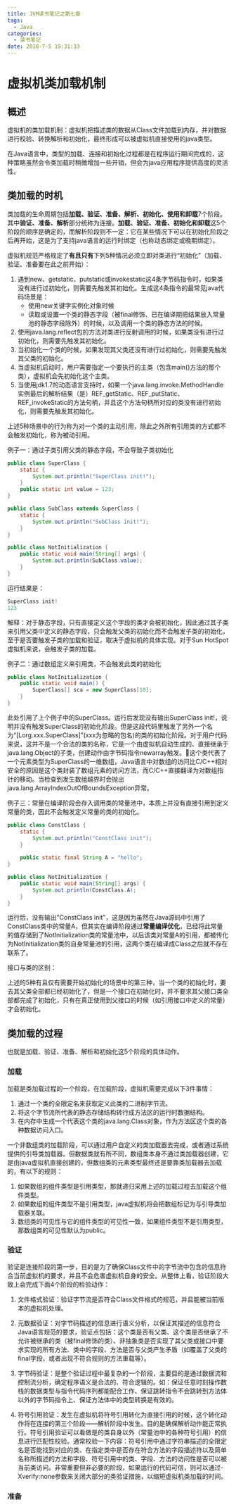 ```yaml
---
title: JVM读书笔记之第七章
tags:
  - Java
categories:
  - 读书笔记
date: 2018-7-5 19:31:33
---
```

# 虚拟机类加载机制

## 概述

虚拟机的类加载机制：虚拟机把描述类的数据从Class文件加载到内存，并对数据进行校验、转换解析和初始化，最终形成可以被虚拟机直接使用的java类型。

在Java语言中，类型的加载、连接和初始化过程都是在程序运行期间完成的，这种策略虽然会令类加载时稍微增加一些开销，但会为java应用程序提供高度的灵活性。

## 类加载的时机

类加载的生命周期包括**加载、验证、准备、解析、初始化、使用和卸载**7个阶段。其中**验证、准备、解析**部分统称为连接。**加载、验证、准备、初始化和卸载**这5个阶段的顺序是确定的，而解析阶段则不一定：它在某些情况下可以在初始化阶段之后再开始，这是为了支持java语言的运行时绑定（也称动态绑定或晚期绑定）。

虚拟机规范严格规定了**有且只有**下列5种情况必须立即对类进行“初始化”（加载、验证、准备要在此之前开始）：

1. 遇到new、getstatic、putstatic或invokestatic这4条字节码指令时，如果类没有进行过初始化，则需要先触发其初始化。生成这4条指令的最常见java代码场景是：
   - 使用new关键字实例化对象时候
   - 读取或设置一个类的静态字段（被final修饰、已在编译期把结果放入常量池的静态字段除外）的时候，以及调用一个类的静态方法的时候。
2. 使用java.lang.reflect包的方法对类进行反射调用的时候，如果类没有进行过初始化，则需要先触发其初始化。
3. 当初始化一个类的时候，如果发现其父类还没有进行过初始化，则需要先触发其父类的初始化。
4. 当虚拟机启动时，用户需要指定一个要执行的主类（包含main()方法的那个类），虚拟机会先初始化这个主类。
5. 当使用jdk1.7的动态语言支持时，如果一个java.lang.invoke.MethodHandle实例最后的解析结果（是）REF_getStatic、REF_putStatic、REF_invokeStatic的方法句柄，并且这个方法句柄所对应的类没有进行初始化，则需要先触发其初始化。

上述5种场景中的行为称为对一个类的主动引用，除此之外所有引用类的方式都不会触发初始化，称为被动引用。

例子一：通过子类引用父类的静态字段，不会导致子类初始化

```java
public class SuperClass {
    static {
        System.out.println("SuperClass init!");
    }
    public static int value = 123;
}

public class SubClass extends SuperClass {
    static {
        System.out.println("SubClass init!");
    }
}

public class NotInitialization {
    public static void main(String[] args) {
        System.out.println(SubClass.value); 
    }
}
```

运行结果是：

```java
SuperClass init!
123
```

解释：对于静态字段，只有直接定义这个字段的类才会被初始化，因此通过其子类来引用父类中定义的静态字段，只会触发父类的初始化而不会触发子类的初始化，至于是否要触发子类的加载和验证，取决于虚拟机的具体实现。对于Sun HotSpot虚拟机来说，会触发子类的加载。

例子二：通过数组定义来引用类，不会触发此类的初始化

```java
public class NotInitialization {
    public static void main() {
        SuperClass[] sca = new SuperClass[10];
    }
}
```

此处引用了上个例子中的SuperClass。运行后发现没有输出SuperClass init!，说明并没有触发SuperClass的初始化阶段。但是这段代码里触发了另外一个名为“[Lorg.xxx.SuperClass]”(xxx为忽略的包名)的类的初始化阶段。对于用户代码来说，这并不是一个合法的类的名称，它是一个由虚拟机自动生成的、直接继承于java.lang.Object的子类，创建动作由字节码指令newarray触发。这个类代表了一个元素类型为SuperClass的一维数组，Java语言中对数组的访问比C/C++相对安全的原因是这个类封装了数组元素的访问方法，而C/C++直接翻译为对数组指针的移动。当检查到发生数组越界时会抛出java.lang.ArrayIndexOutOfBoundsException异常。

例子三：常量在编译阶段会存入调用类的常量池中，本质上并没有直接引用到定义常量的类，因此不会触发定义常量的类的初始化。

```java
public class ConstClass {
    static {
        System.out.println("ConstClass init");
    }
    
    public static final String A = "hello";
}

public class NotInitialization {
    public static void main(String[] args) {
        System.out.println(ConstClass.A);
    }
}
```

运行后，没有输出"ConstClass init"，这是因为虽然在Java源码中引用了ConstClass类中的常量A，但其实在编译阶段通过**常量编译优化**，已经将此常量的值存储到了NotInitialization类的常量池中，以后该类对常量A的引用，都被传化为NotInitialization类的自身常量池的引用，这两个类在编译成Class之后就不存在联系了。

接口与类的区别：

上述的5种有且仅有需要开始初始化的场景中的第三种，当一个类的初始化时，要去其父类全部都已经初始化了，但是一个接口在初始化时，并不要求其父接口类全部都完成了初始化，只有在真正使用到父接口的时候（如引用接口中定义的常量）才会初始化。



## 类加载的过程

也就是加载、验证、准备、解析和初始化这5个阶段的具体动作。

### 加载

加载是类加载过程的一个阶段，在加载阶段，虚拟机需要完成以下3件事情：

1. 通过一个类的全限定名来获取定义此类的二进制字节流。
2. 将这个字节流所代表的静态存储结构转行成方法区的运行时数据结构。
3. 在内存中生成一个代表这个类的java.lang.Class对象，作为方法区这个类的各种数据访问入口。

一个非数组类的加载阶段，可以通过用户自定义的类加载器去完成，或者通过系统提供的引导类加载器。但数据类就有所不同，数组类本身不通过类加载器创建，它是由java虚拟机直接创建的，但数组类的元素类型最终还是要靠类加载器去加载的，有以下的规则：

1. 如果数组的组件类型是引用类型，那就递归采用上述的加载过程去加载这个组件类型。
2. 如果数组的组件类型不是引用类型，java虚拟机将会把数组标记为与引导类加载器关联。
3. 数组类的可见性与它的组件类型的可见性一致，如果组件类型不是引用类型，那数组类的可见性默认为public。

### 验证

验证是连接阶段的第一步，目的是为了确保Class文件中的字节流中包含的信息符合当前虚拟机的要求，并且不会危害虚拟机自身的安全。从整体上看，验证阶段大致上会完成下面4个阶段的检验动作：

1. 文件格式验证：验证字节流是否符合Class文件格式的规范，并且能被当前版本的虚拟机处理。

2. 元数据验证：对字节码描述的信息进行语义分析，以保证其描述的信息符合Java语言规范的要求，验证点包括：这个类是否有父类、这个类是否继承了不允许被继承的类（被final修饰的类）、非抽象类是否实现了其父类或接口中要求实现的所有方法、类中的字段、方法是否与父类产生矛盾（如覆盖了父类的final字段，或者出现不符合规则的方法重载等）。

3. 字节码验证：是整个验证过程中最复杂的一个阶段，主要目的是通过数据流和控制流分析，确定程序语义是合法的、符合逻辑的。如：保证任意时刻操作数栈的数据类型与指令代码序列都能配合工作、保证跳转指令不会跳转到方法体以外的字节码指令上、保证方法体中的类型转换是有效的。

4. 符号引用验证：发生在虚拟机将符号引用转化为直接引用的时候，这个转化动作将在连接的第三个阶段——解析阶段中发生。目的是确保解析动作能正常执行。符号引用验证可以看做是的类自身以外（常量池中的各种符号引用）的信息进行匹配性校验。通常校验一下内容：符号引用中通过字符串描述的全限定名是否能找到对应的类、在指定类中是否存在符合方法的字段描述符以及简单名称所描述的方法和字段、符号引用中的类、字段、方法的访问性是否可以被当前类访问。非常重要但非必要的阶段，如果运行的代码可信，则可以通过-Xverify:none参数来关闭大部分的类验证措施，以缩短虚拟机类加载的时间。

   

### 准备





